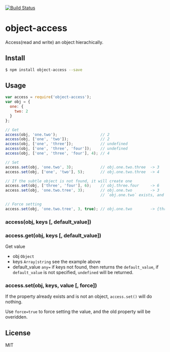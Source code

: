 [![Build Status](https://travis-ci.org/kaelzhang/node-object-access.svg?branch=master)](https://travis-ci.org/kaelzhang/node-object-access)
<!-- optional npm version
[![NPM version](https://badge.fury.io/js/object-access.svg)](http://badge.fury.io/js/object-access)
-->
<!-- optional npm downloads
[![npm module downloads per month](http://img.shields.io/npm/dm/object-access.svg)](https://www.npmjs.org/package/object-access)
-->
<!-- optional dependency status
[![Dependency Status](https://david-dm.org/kaelzhang/node-object-access.svg)](https://david-dm.org/kaelzhang/node-object-access)
-->

# object-access

Access(read and write) an object hierachically.

## Install

```sh
$ npm install object-access --save
```

## Usage

```js
var access = require('object-access');
var obj = {
  one: {
    two: 2
  }
};

// Get
access(obj, 'one.two');                   // 2
access(obj, ['one', 'two']);              // 2
access(obj, ['one', 'three']);            // undefined
access(obj, ['one', 'three', 'four']);    // undefined
access(obj, ['one', 'three', 'four'], 4); // 4

// Set
access.set(obj, 'one.two', 3);            // obj.one.two.three  -> 3
access.set(obj, ['one', 'two'], 5);       // obj.one.two.three  -> 4

// If the subtle object is not found, it will create one
access.set(obj, ['three', 'four'], 6);    // obj.three.four     -> 6
access.set(obj, 'one.two.tree', 3);       // obj.one.two        -> 3
                                          // `obj.one.two` exists, and is not an object, then skip

// Force setting
access.set(obj, 'one.two.tree', 3, true); // obj.one.two        -> {three: 3}
```

### access(obj, keys [, default_value])
### access.get(obj, keys [, default_value])

Get value

- obj `Object`
- keys `Array|string` see the example above
- default_value `any=` if keys not found, then returns the `default_value`, if `default_value` is not specified, `undefined` will be returned. 

### access.set(obj, keys, value [, force])

If the property already exists and is not an object, `access.set()` will do nothing.

Use `force=true` to force setting the value, and the old property will be overidden.

## License

MIT
